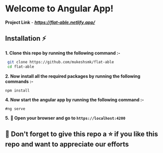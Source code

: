 # Welcome to Angular App!

**Project Link** - ***https://flat-able.netlify.app/***

## Installation :zap:

**1. Clone this repo by running the following command :-**

```bash
 git clone https://github.com/mukeshsmk/flat-able
 cd flat-able
```

**2. Now install all the required packages by running the following commands :-**

```
npm install
```

**4. Now start the angular app by running the following command :-**

```
#ng serve
```

**5.** **🎉 Open your browser and go to `https://localhost:4200`**

## 🤩 Don't forget to give this repo a ⭐ if you like this repo and want to appreciate our efforts
